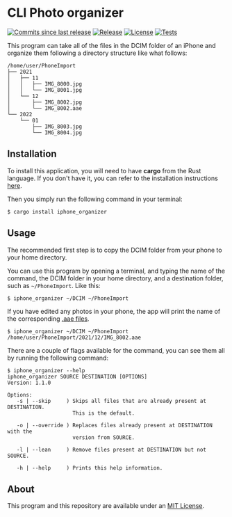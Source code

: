 # CLI Photo organizer
[![Commits since last release](https://img.shields.io/github/commits-since/nico-castell/photo_organizer/latest?label=Commits%20since%20last%20release&color=informational&logo=Git&logoColor=white&style=flat-square)](https://github.com/nico-castell/photo_organizer/commits)
[![Release](https://img.shields.io/github/v/release/nico-castell/photo_organizer?label=Release&color=informational&logo=GitHub&logoColor=white&style=flat-square)](https://github.com/nico-castell/photo_organizer/releases)
[![License](https://img.shields.io/github/license/nico-castell/photo_organizer?label=License&color=informational&logo=Open%20Source%20Initiative&logoColor=white&style=flat-square)](LICENSE)
[![Tests](https://img.shields.io/github/workflow/status/nico-castell/photo_organizer/tests?label=tests&logo=GitHub%20Actions&logoColor=white&style=flat-square)](https://github.com/nico-castell/photo_organizer/actions/workflows/rust-tests.yml)

This program can take all of the files in the DCIM folder of an iPhone and organize them following a
directory structure like what follows:

```
/home/user/PhoneImport
├── 2021
│   ├── 11
│   │   ├── IMG_8000.jpg
│   │   └── IMG_8001.jpg
│   └── 12
│       ├── IMG_8002.jpg
│       └── IMG_8002.aae
└── 2022
    └── 01
        ├── IMG_8003.jpg
        └── IMG_8004.jpg
```

## Installation
To install this application, you will need to have **cargo** from the Rust language. If you don't
have it, you can refer to the installation instructions
[here](https://www.rust-lang.org/learn/get-started).

Then you simply run the following command in your terminal:

```
$ cargo install iphone_organizer
```

## Usage
The recommended first step is to copy the DCIM folder from your phone to your home directory.

You can use this program by opening a terminal, and typing the name of the command, the DCIM folder
in your home directory, and a destination folder, such as `~/PhoneImport`. Like this:

```
$ iphone_organizer ~/DCIM ~/PhoneImport
```

If you have edited any photos in your phone, the app will print the name of the corresponding
[.aae files](https://fileinfo.com/extension/aae).

```
$ iphone_organizer ~/DCIM ~/PhoneImport
/home/user/PhoneImport/2021/12/IMG_8002.aae
```

There are a couple of flags available for the command, you can see them all by running the following
command:

```
$ iphone_organizer --help
iphone_organizer SOURCE DESTINATION [OPTIONS]
Version: 1.1.0

Options:
   -s | --skip     ) Skips all files that are already present at DESTINATION.
                     This is the default.

   -o | --override ) Replaces files already present at DESTINATION with the
                     version from SOURCE.

   -l | --lean     ) Remove files present at DESTINATION but not SOURCE.

   -h | --help     ) Prints this help information.
```

## About
This program and this repository are available under an [MIT License](LICENSE).
